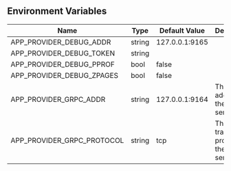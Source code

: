## Environment Variables

| Name | Type | Default Value | Description |
|------|------|---------------|-------------|
| APP_PROVIDER_DEBUG_ADDR | string | 127.0.0.1:9165 | |
| APP_PROVIDER_DEBUG_TOKEN | string |  | |
| APP_PROVIDER_DEBUG_PPROF | bool | false | |
| APP_PROVIDER_DEBUG_ZPAGES | bool | false | |
| APP_PROVIDER_GRPC_ADDR | string | 127.0.0.1:9164 | The address of the grpc service.|
| APP_PROVIDER_GRPC_PROTOCOL | string | tcp | The transport protocol of the grpc service.|